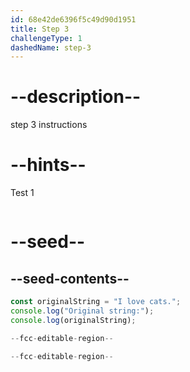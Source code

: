 ```yaml
---
id: 68e42de6396f5c49d90d1951
title: Step 3
challengeType: 1
dashedName: step-3
---
```


# --description--

step 3 instructions

# --hints--

Test 1

```js

```

# --seed--

## --seed-contents--

```js
const originalString = "I love cats.";
console.log("Original string:");
console.log(originalString);

--fcc-editable-region--

--fcc-editable-region--
```
